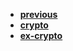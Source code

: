 * [**previous**](/docs/Backup/nodejs)
* [**crypto**](/docs/Backup/nodejs/ssl/crypto.md)
* [**ex-crypto**](/docs/Backup/nodejs/ssl/ex-crypto.md)

